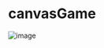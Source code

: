 # canvasGame

![image](https://github.com/whoiskiki/canvasGame/assets/112754303/1e2184c2-5dbf-447d-9402-a2fc248f13c0)
